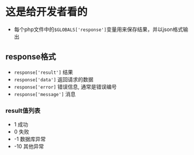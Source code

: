 # 这是给开发者看的

- 每个php文件中的`$GLOBALS['response']`变量用来保存结果，并以json格式输出


## response格式

- `response['result']` 结果
- `response['data']` 返回请求的数据
- `response['error]` 错误信息, 通常是错误编号
- `response['message']` 消息

### result值列表

- 1 成功
- 0 失败
- -1 数据库异常
- -10 其他异常

